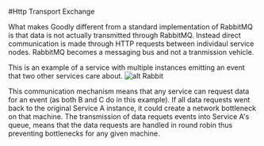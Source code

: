 #Http Transport Exchange

What makes Goodly different from a standard implementation of RabbitMQ is that data is not actually transmitted through RabbitMQ. Instead direct communication is made through HTTP requests between individaul service nodes. RabbitMQ becomes a messaging bus and not a tranmission vehicle.

This is an example of a service with multiple instances emitting an event that two other services care about.
![alt Rabbit](https://s3.amazonaws.com/goodly/design/goodly-transmission.png)

This communication mechanism means that any service can request data for an event (as both B and C do in this example).  If all data requests went back to the original Service A instance, it could create a network bottleneck on that machine. The transmission of data requets events into Service A's queue, means that the data requests are handled in round robin thus preventing bottlenecks for any given machine.
